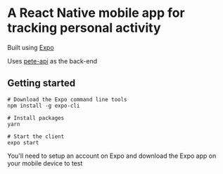 # A React Native mobile app for tracking personal activity

Built using [Expo](https://expo.io/)

Uses [pete-api](https://github.com/kutrumbo/pete-api) as the back-end

## Getting started

```
# Download the Expo command line tools
npm install -g expo-cli

# Install packages
yarn

# Start the client
expo start
```

You'll need to setup an account on Expo and download the Expo app on your mobile device to test
